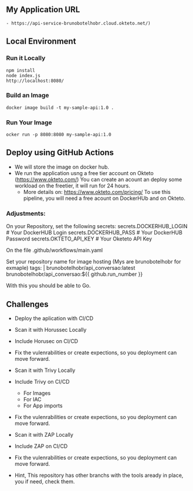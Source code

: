 ## My Application URL
    - https://api-service-brunobotelhobr.cloud.okteto.net/)

## Local Environment

### Run it Locally

    npm install
    node index.js
    http://localhost:8080/

### Build an Image
    docker image build -t my-sample-api:1.0 .

### Run Your Image
    ocker run -p 8080:8080 my-sample-api:1.0

## Deploy using GitHub Actions
- We will store the image on docker hub.
- We run the application usng a free tier account on Okteto (https://www.okteto.com/) You can create an acount an deploy some workload on the freetier, it will run for 24 hours.
    - More details on: https://www.okteto.com/pricing/
To use this pipeline, you will need a free acount on DockerHUb and on Okteto.

### Adjustments:

On your Repository, set the following secrets:
    secrets.DOCKERHUB_LOGIN         # Your DockerHUB Login
    secrets.DOCKERHUB_PASS          # Your DockerHUB Password
    secrets.OKTETO_API_KEY          # Your Oketeto API Key

On the file .github/workflows/main.yaml

Set your repository name for image hosting (Mys are brunobotelhobr for exmaple)
      tags: |
            brunobotelhobr/api_conversao:latest
            brunobotelhobr/api_conversao:${{ github.run_number }}

With this you should be able to Go.

## Challenges

- Deploy the aplication with CI/CD

- Scan it with Horussec Locally
- Include Horusec on CI/CD
- Fix the vulenrabilities or create expections, so you deployment can move forward.

- Scan it with Trivy Locally
- Include Trivy on CI/CD
    - For Images
    - For IAC
    - For App imports
- Fix the vulenrabilities or create expections, so you deployment can move forward.

- Scan it with ZAP Locally
- Include ZAP on CI/CD
- Fix the vulenrabilities or create expections, so you deployment can move forward.

* Hint, This repository has other branchs with the tools aready in place, you if need, check them.
